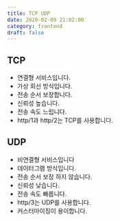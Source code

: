 ```yaml
---
title: TCP UDP
date: 2020-02-09 21:02:00
category: frontend
draft: false
---
```


## TCP

- 연결형 서비스입니다.
- 가상 회선 방식입니다.
- 전송 순서 보장합니다.
- 신뢰성 높습니다.
- 전송 속도 느립니다.
- http/1과 http/2는 TCP를 사용합니다.

## UDP

- 비연결형 서비스입니다
- 데이터그램 방식입니다.
- 전송 순서 보장 하지 않습니다.
- 신뢰성 낮습니다.
- 전송 속도 빠릅니다.
- http/3는 UDP를 사용합니다.
- 커스터마이징이 용이합니다.
